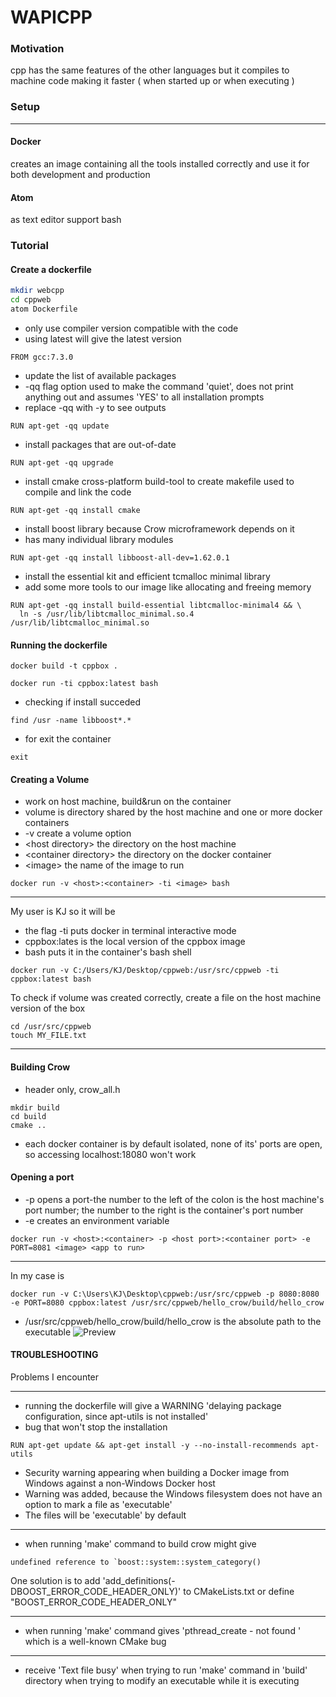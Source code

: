 # WAPICPP

### Motivation
cpp has the same features of the other languages but it compiles to machine code making it faster ( when started up or when executing ) 
### Setup
----------------------------
#### Docker 
creates an image containing all the tools installed correctly and use it for both development and production

#### Atom 
as text editor support bash

### Tutorial

#### Create a dockerfile 
```bash
mkdir webcpp
cd cppweb
atom Dockerfile
```
- only use compiler version compatible with the code 
- using latest will give the latest version
```
FROM gcc:7.3.0
```

- update the list of available packages
- -qq flag option used to make the command 'quiet', does not print anything out and assumes 'YES' to all installation prompts
- replace -qq with -y to see outputs
```
RUN apt-get -qq update
```
- install packages that are out-of-date
```
RUN apt-get -qq upgrade 
```

- install cmake cross-platform build-tool to create makefile used to compile and link the code 
```
RUN apt-get -qq install cmake
```

- install boost library because Crow microframework depends on it 
- has many individual library modules
```
RUN apt-get -qq install libboost-all-dev=1.62.0.1
```
- install the essential kit and efficient tcmalloc minimal library
- add some more tools to our image like allocating and freeing memory
```
RUN apt-get -qq install build-essential libtcmalloc-minimal4 && \
  ln -s /usr/lib/libtcmalloc_minimal.so.4 /usr/lib/libtcmalloc_minimal.so
```

#### Running the dockerfile 
```
docker build -t cppbox .
```
```
docker run -ti cppbox:latest bash
```
- checking if install succeded 
```
find /usr -name libboost*.*
```
- for exit the container 
```
exit
```

#### Creating a Volume 
- work on host machine, build&run on the container 
- volume is directory shared by the host machine and one or more docker containers  
- -v create a volume option
- \<host directory> the directory on the host machine 
- \<container directory> the directory on the docker container 
- \<image> the name of the image to run 
  
```
docker run -v <host>:<container> -ti <image> bash
```
---------------
My user is KJ so it will be 
- the flag -ti puts docker in terminal interactive mode 
- cppbox:lates is the local version of the cppbox image 
- bash puts it in the container's bash shell
```
docker run -v C:/Users/KJ/Desktop/cppweb:/usr/src/cppweb -ti cppbox:latest bash
```

To check if volume was created correctly, create a file on the host machine version of the box
```
cd /usr/src/cppweb
touch MY_FILE.txt
```
-----------------------
#### Building Crow
- header only, crow_all.h
```
mkdir build
cd build
cmake ..
```

- each docker container is by default isolated, none of its' ports are open, so accessing localhost:18080 won't work

#### Opening a port
- -p opens a port-the number to the left of the colon is the host machine's port number; the number to the right is the container's port number
- -e creates an environment variable
```
docker run -v <host>:<container> -p <host port>:<container port> -e PORT=8081 <image> <app to run>
```
---------------
In my case is 
```
docker run -v C:\Users\KJ\Desktop\cppweb:/usr/src/cppweb -p 8080:8080 -e PORT=8080 cppbox:latest /usr/src/cppweb/hello_crow/build/hello_crow
```
- /usr/src/cppweb/hello_crow/build/hello_crow is the absolute path to the executable 
![Preview](https://github.com/Florin-Catalin/WAPICPP/blob/master/readme/preview1.PNG)


#### TROUBLESHOOTING 
Problems I encounter

-----------------------------
- running the dockerfile will give a WARNING 'delaying package configuration, since apt-utils is not installed'
- bug that won't stop the installation
```
RUN apt-get update && apt-get install -y --no-install-recommends apt-utils
```

- Security warning appearing when building a Docker image from Windows against a non-Windows Docker host
- Warning was added, because the Windows filesystem does not have an option to mark a file as 'executable'
- The files will be 'executable' by default 
-----------------------------------

- when running 'make' command to build crow might give 
```
undefined reference to `boost::system::system_category()
```
One solution is to add 'add_definitions(-DBOOST_ERROR_CODE_HEADER_ONLY)' to CMakeLists.txt 
or define "BOOST_ERROR_CODE_HEADER_ONLY"

--------------------------
- when running 'make' command gives 'pthread_create - not found ' which is a well-known CMake bug
--------------------------
- receive 'Text file busy' when trying to run 'make' command in 'build' directory when trying to modify an executable while it is executing 

